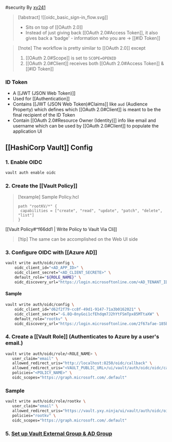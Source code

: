 #security By [xy241](https://www.linkedin.com/in/xinyang-yu)
>[!abstract]
>![[oidc_basic_sign-in_flow.svg]]
>- Sits on top of [[OAuth 2.0]]
>- Instead of just giving back [[OAuth 2.0#Access Token]], it also gives back a 'badge' - information who you are -> [[#ID Token]]

>[!note] The workflow is pretty similar to [[OAuth 2.0]] except
>1. [[OAuth 2.0#Scope]] is set to ``SCOPE=OPENID``
>2. [[OAuth 2.0#Client]] receives both [[OAuth 2.0#Access Token]] & [[#ID Token]]

### ID Token
- A [[JWT (JSON Web Token)]]
- Used for [[Authentication]]
- Contains [[JWT (JSON Web Token)#Claims]] like ``aud`` (Audience Property) which defines which [[OAuth 2.0#Client]] is meant to be the final recipient of the ID Token
- Contain [[OAuth 2.0#Resource Owner (Identity)]] info like email and username which can be used by [[OAuth 2.0#Client]] to populate the application UI

## [[HashiCorp Vault]] Config
### 1. Enable OIDC
```bash
vault auth enable oidc
```

### 2. Create the [[Vault Policy]] 
>[!example] Sample Policy.hcl
>```hcl
>path "rootKV/*" {
>  capabilities = ["create", "read", "update", "patch", "delete", "list"]
>}
>```
>
[[Vault Policy#^f66dd1 | Write Policy to Vault Via Cli]]

>[!tip] The same can be accomplished on the Web UI side

### 3. Configure OIDC with [[Azure AD]]
```bash
vault write auth/oidc/config \
    oidc_client_id="<AD_APP_ID>" \
    oidc_client_secret="<AD_CLIENT_SECRETE>" \
    default_role="${ROLE_NAME}" \
    oidc_discovery_url="https://login.microsoftonline.com/<AD_TENANT_ID>/v2.0"
```
#### Sample
```bash
vault write auth/oidc/config \
    oidc_client_id="d62f2f79-cc8f-49d1-9147-71a3b0162021" \
    oidc_client_secret="-G.8Q~8nyGoi1cfEhdqm7J2hYtFSmTpx85MTtaXW" \
    default_role="rootkv" \
    oidc_discovery_url="https://login.microsoftonline.com/2f67afae-185b-40ab-a1f1-d1983d807511/v2.0"
```

### 4. Create a [[Vault Role]] (Authenticates to Azure by a user's email.)
```bash
vault write auth/oidc/role/<ROLE_NAME> \
   user_claim="email" \
   allowed_redirect_uris="http://localhost:8250/oidc/callback" \
   allowed_redirect_uris="<VAULT_PUBLIC_URL>/ui/vault/auth/oidc/oidc/callback"  \
   policies="<POLICY_NAME>" \
   oidc_scopes="https://graph.microsoft.com/.default"
```
### Sample
```bash
vault write auth/oidc/role/rootkv \
   user_claim="email" \
   allowed_redirect_uris="https://vault.yxy.ninja/ui/vault/auth/oidc/oidc/callback"  \
   policies="rootkv" \
   oidc_scopes="https://graph.microsoft.com/.default"
```


### 5. [Set up Vault External Group & AD Group](https://developer.hashicorp.com/vault/tutorials/auth-methods/oidc-auth-azure#set-up-vault-external-group-and-ad-group)
